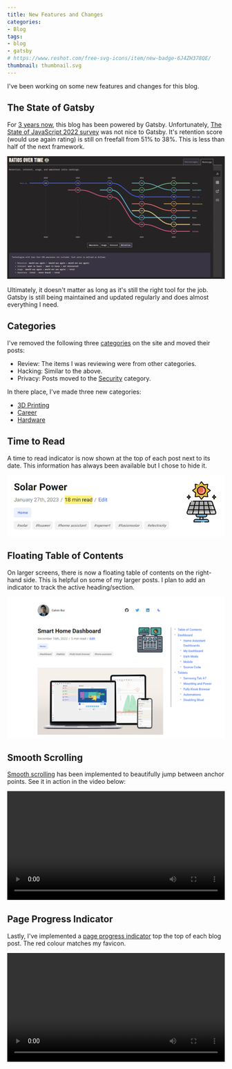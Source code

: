 ```yaml
---
title: New Features and Changes
categories:
- Blog
tags:
- blog
- gatsby
# https://www.reshot.com/free-svg-icons/item/new-badge-6J4ZH378QE/
thumbnail: thumbnail.svg
---
```


I've been working on some new features and changes for this blog.

## The State of Gatsby

For [3 years now](/now-powered-by-gatsby), this blog has been powered by Gatsby. Unfortunately, [The State of JavaScript 2022 survey](https://2022.stateofjs.com/en-US/) was not nice to Gatsby. It's retention score (would use again rating) is still on freefall from 51% to 38%. This is less than half of the next framework.

![](stateofjs.png)

Ultimately, it doesn't matter as long as it's still the right tool for the job. Gatsby is still being maintained and updated regularly and does almost everything I need.

## Categories

I've removed the following three [categories](/categories) on the site and moved their posts:

- Review: The items I was reviewing were from other categories.
- Hacking: Similar to the above.
- Privacy: Posts moved to the [Security](/categories/security) category.

In there place, I've made three new categories:

- [3D Printing](/categories/3d%20printing/)
- [Career](/categories/career/)
- [Hardware](/categories/hardware/)

## Time to Read

A time to read indicator is now shown at the top of each post next to its date. This information has always been available but I chose to hide it.

![](timetoread1.png)

## Floating Table of Contents

On larger screens, there is now a floating table of contents on the right-hand side. This is helpful on some of my larger posts. I plan to add an indicator to track the active heading/section.

![](table-of-contents.png)

## Smooth Scrolling

[Smooth scrolling](https://gomakethings.com/how-to-animate-scrolling-to-anchor-links-with-one-line-of-css/) has been implemented to beautifully jump between anchor points. See it in action in the video below:

<video autoplay loop controls width="100%" height="auto">
  <source type="video/webm" src="scrolling.webm">
  <p>Your browser does not support the video element.</p>
</video>

## Page Progress Indicator

Lastly, I've implemented a [page progress indicator](https://github.com/devjmetivier/gatsby-plugin-page-progress) top the top of each blog post. The red colour matches my favicon.

<video autoplay loop controls width="100%" height="auto">
  <source type="video/webm" src="progress.webm">
  <p>Your browser does not support the video element.</p>
</video>

